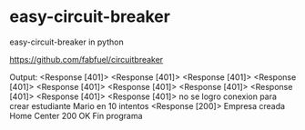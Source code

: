 # easy-circuit-breaker
easy-circuit-breaker in python

   
 https://github.com/fabfuel/circuitbreaker
 
Output:
<Response [401]>
<Response [401]>
<Response [401]>
<Response [401]>
<Response [401]>
<Response [401]>
<Response [401]>
<Response [401]>
<Response [401]>
<Response [401]>
no se logro conexion para crear estudiante Mario en 10 intentos
<Response [200]>
Empresa creada Home Center 200 OK
Fin programa

